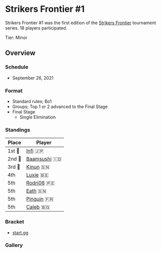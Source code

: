# Strikers Frontier #1

Strikers Frontier #1 was the first edition of the [Strikers Frontier](sfmain.md) tournament series.
18 players participated.

Tier: Minor

## Overview

### Schedule

- September 26, 2021

### Format

- Standard rules; Bo1
- Groups; Top 1 or 2 advanced to the Final Stage
- Final Stage
  - Single Elimination

### Standings

|Place|Player|
|-|-|
|1st :1st_place_medal:|[Infi](../../players/japanese/infi.md) :jp:|
|2nd :2nd_place_medal:|[Baamsushi](../../players/indonesian/baamsushi.md) :indonesia:|
|3rd :3rd_place_medal:|[Kinun](../../players/senegalese/kinun.md) :senegal:|
|4th|[Luxie](../../players/belgian/luxie.md) :belgium:|
|5th|[Rodri08](../../players/peruvian/rodrift.md) :peru:|
|5th|[Eath](../../players/senegalese/eath.md) :senegal:|
|5th|[Pinguin](../../players/french/pinguin.md) :fr:|
|5th|[Caleb](../../players/bulgarian/caleb.md) :bulgaria:|

### Bracket
- [start.gg](https://www.start.gg/tournament/strikers-frontier-1/details)		

### Gallery
